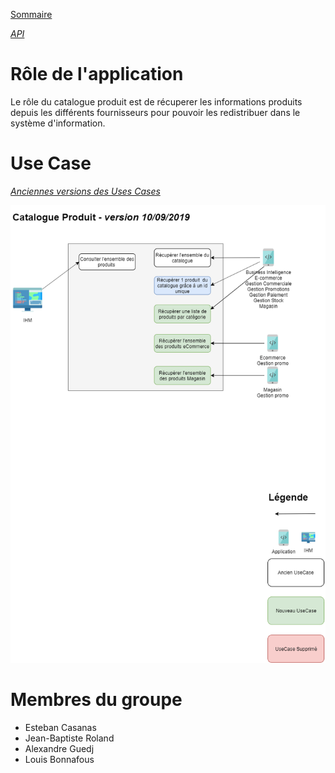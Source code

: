 [Sommaire](https://ursi-2020.github.io/Documentation/)

*[API](api.md)*

# Rôle de l'application

Le rôle du catalogue produit est de récuperer les informations produits depuis les différents fournisseurs pour pouvoir les redistribuer dans le système d'information.

# Use Case

*[Anciennes versions des Uses Cases](use-case.md)*

![use case](img/use-case.png)

# Membres du groupe

* Esteban Casanas
* Jean-Baptiste Roland
* Alexandre Guedj
* Louis Bonnafous
